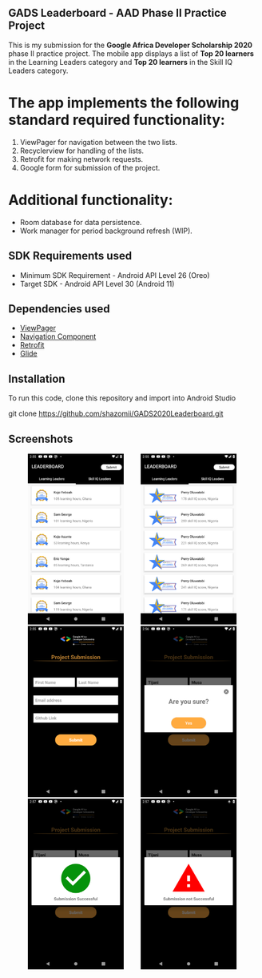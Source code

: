 ## GADS Leaderboard - AAD Phase II Practice Project

This is my submission for the **Google Africa Developer Scholarship 2020** phase II practice project. The mobile app displays a list of **Top 20 learners** in the Learning Leaders category and **Top 20 learners** in the Skill IQ Leaders category.

# The app implements the following standard required functionality:
1. ViewPager for navigation between the two lists.
2. Recyclerview for handling of the lists.
3. Retrofit for making network requests.
4. Google form for submission of the project.

# Additional functionality:
- Room database for data persistence.
- Work manager for period background refresh (WIP).

## SDK Requirements used
- Minimum SDK Requirement - Android API Level 26 (Oreo)
- Target SDK - Android API Level 30 (Android 11)

## Dependencies used
- [ViewPager](https://developer.android.com/jetpack/androidx/releases/viewpager2)
- [Navigation Component](https://developer.android.com/jetpack/androidx/releases/navigation)
- [Retrofit](https://github.com/square/retrofit)
- [Glide](https://github.com/bumptech/glide)

## Installation
To run this code, clone this repository and import into Android Studio

git clone https://github.com/shazomii/GADS2020Leaderboard.git

## Screenshots
<ul>
  <img src="https://github.com/shazomii/GADS2020Leaderboard/blob/master/screenshots/learning_leader.png" width="40%" alt="Learning leaders" hspace="15">
  <img src="https://github.com/shazomii/GADS2020Leaderboard/blob/master/screenshots/skill_iq_leader.png" width="40%" alt="Skill IQ leaders" hspace="15">
  <img src="https://github.com/shazomii/GADS2020Leaderboard/blob/master/screenshots/submit_form.png" width="40%" alt="Submit screen" hspace="15">
  <img src="https://github.com/shazomii/GADS2020Leaderboard/blob/master/screenshots/confirm_submit.png" width="40%" alt="Confirm dialog" hspace="15">
  <img src="https://github.com/shazomii/GADS2020Leaderboard/blob/master/screenshots/submit_success.png" width="40%" alt="Success Dialog" hspace="15">
  <img src="https://github.com/shazomii/GADS2020Leaderboard/blob/master/screenshots/no_success.png" width="40%" alt="Not successful dialog" hspace="15">
</ul>